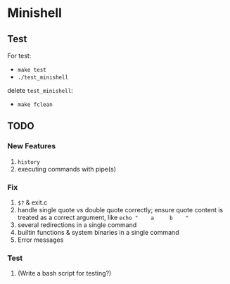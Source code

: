 # Minishell

## Test

For test:
- `make test`
- `./test_minishell`

delete `test_minishell`:
- `make fclean`

## TODO

### New Features
1. `history`
2. executing commands with pipe(s)

### Fix
1. `$?` & exit.c 
2. handle single quote vs double quote correctly; ensure quote content is treated as a correct argument, like `echo "    a     b    "`
3. several redirections in a single command
4. builtin functions & system binaries in a single command
5. Error messages

### Test
1. (Write a bash script for testing?) 